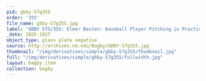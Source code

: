 ```yaml
---
pid: gbby-57g355
order: '355'
file_name: gbby-57g355.jpg
label: 'GBBY 57G/355: Elmer Besten: Baseball Player Pitching in Practice - 1925-1927'
_date: 1925-1927
object_type: glass plate negative
source: http://archives.nd.edu/Bagby/GBBY-57g355.jpg
thumbnail: "/img/derivatives/simple/gbby-57g355/thumbnail.jpg"
full: "/img/derivatives/simple/gbby-57g355/fullwidth.jpg"
layout: bagby_item
collection: bagby
---
```

